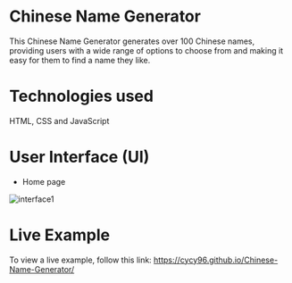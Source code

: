 # Chinese Name Generator
This Chinese Name Generator generates over 100 Chinese names, providing users with a wide range of options to choose from and making it easy for them to find a name they like.

# Technologies used
HTML, CSS and JavaScript

# User Interface (UI)
- Home page 

![interface1](https://github.com/cycy96/Chinese-Name-Generator/assets/127811480/2e0e7294-f9a0-4f23-9fcd-297806f334fb)

# Live Example
To view a live example, follow this link: https://cycy96.github.io/Chinese-Name-Generator/
